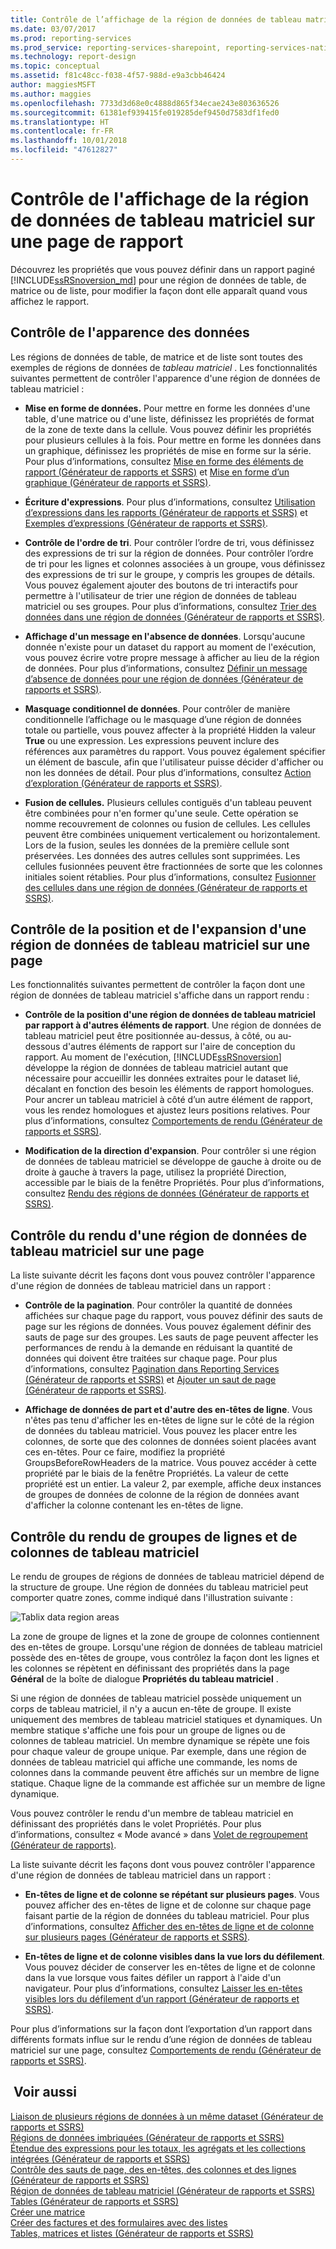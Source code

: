 ```yaml
---
title: Contrôle de l’affichage de la région de données de tableau matriciel sur une page de rapport (Générateur de rapports version 3.0) | Microsoft Docs
ms.date: 03/07/2017
ms.prod: reporting-services
ms.prod_service: reporting-services-sharepoint, reporting-services-native
ms.technology: report-design
ms.topic: conceptual
ms.assetid: f81c48cc-f038-4f57-988d-e9a3cbb46424
author: maggiesMSFT
ms.author: maggies
ms.openlocfilehash: 7733d3d68e0c4888d865f34ecae243e803636526
ms.sourcegitcommit: 61381ef939415fe019285def9450d7583df1fed0
ms.translationtype: HT
ms.contentlocale: fr-FR
ms.lasthandoff: 10/01/2018
ms.locfileid: "47612827"
---
```

# <a name="controlling-the-tablix-data-region-display-on-a-report-page"></a>Contrôle de l'affichage de la région de données de tableau matriciel sur une page de rapport
Découvrez les propriétés que vous pouvez définir dans un rapport paginé [!INCLUDE[ssRSnoversion_md](../../includes/ssrsnoversion-md.md)] pour une région de données de table, de matrice ou de liste, pour modifier la façon dont elle apparaît quand vous affichez le rapport.  
   
## <a name="controlling-the-appearance-of-data"></a>Contrôle de l'apparence des données  
Les régions de données de table, de matrice et de liste sont toutes des exemples de régions de données de *tableau matriciel* . Les fonctionnalités suivantes permettent de contrôler l'apparence d'une région de données de tableau matriciel :  
  
-   **Mise en forme de données.** Pour mettre en forme les données d'une table, d'une matrice ou d'une liste, définissez les propriétés de format de la zone de texte dans la cellule. Vous pouvez définir les propriétés pour plusieurs cellules à la fois. Pour mettre en forme les données dans un graphique, définissez les propriétés de mise en forme sur la série. Pour plus d’informations, consultez [Mise en forme des éléments de rapport &#40;Générateur de rapports et SSRS&#41;](../../reporting-services/report-design/formatting-report-items-report-builder-and-ssrs.md) et [Mise en forme d’un graphique &#40;Générateur de rapports et SSRS&#41;](../../reporting-services/report-design/formatting-a-chart-report-builder-and-ssrs.md).  
  
-   **Écriture d'expressions**. Pour plus d’informations, consultez [Utilisation d’expressions dans les rapports &#40;Générateur de rapports et SSRS&#41;](../../reporting-services/report-design/expression-uses-in-reports-report-builder-and-ssrs.md) et [Exemples d’expressions &#40;Générateur de rapports et SSRS&#41;](../../reporting-services/report-design/expression-examples-report-builder-and-ssrs.md).  
  
-   **Contrôle de l'ordre de tri**. Pour contrôler l’ordre de tri, vous définissez des expressions de tri sur la région de données. Pour contrôler l’ordre de tri pour les lignes et colonnes associées à un groupe, vous définissez des expressions de tri sur le groupe, y compris les groupes de détails. Vous pouvez également ajouter des boutons de tri interactifs pour permettre à l'utilisateur de trier une région de données de tableau matriciel ou ses groupes. Pour plus d’informations, consultez [Trier des données dans une région de données &#40;Générateur de rapports et SSRS&#41;](../../reporting-services/report-design/sort-data-in-a-data-region-report-builder-and-ssrs.md).  
  
-   **Affichage d'un message en l'absence de données**. Lorsqu'aucune donnée n'existe pour un dataset du rapport au moment de l'exécution, vous pouvez écrire votre propre message à afficher au lieu de la région de données. Pour plus d’informations, consultez [Définir un message d’absence de données pour une région de données &#40;Générateur de rapports et SSRS&#41;](../../reporting-services/report-data/set-a-no-data-message-for-a-data-region-report-builder-and-ssrs.md).  
  
-   **Masquage conditionnel de données**. Pour contrôler de manière conditionnelle l’affichage ou le masquage d’une région de données totale ou partielle, vous pouvez affecter à la propriété Hidden la valeur **True** ou une expression. Les expressions peuvent inclure des références aux paramètres du rapport. Vous pouvez également spécifier un élément de bascule, afin que l'utilisateur puisse décider d'afficher ou non les données de détail. Pour plus d’informations, consultez [Action d’exploration &#40;Générateur de rapports et SSRS&#41;](../../reporting-services/report-design/drilldown-action-report-builder-and-ssrs.md).  
  
-   **Fusion de cellules.** Plusieurs cellules contiguës d'un tableau peuvent être combinées pour n'en former qu'une seule. Cette opération se nomme recouvrement de colonnes ou fusion de cellules. Les cellules peuvent être combinées uniquement verticalement ou horizontalement. Lors de la fusion, seules les données de la première cellule sont préservées. Les données des autres cellules sont supprimées. Les cellules fusionnées peuvent être fractionnées de sorte que les colonnes initiales soient rétablies. Pour plus d’informations, consultez [Fusionner des cellules dans une région de données &#40;Générateur de rapports et SSRS&#41;](../../reporting-services/report-design/merge-cells-in-a-data-region-report-builder-and-ssrs.md).  
  
## <a name="controlling-tablix-data-region-position-and-expansion-on-a-page"></a>Contrôle de la position et de l'expansion d'une région de données de tableau matriciel sur une page  
 Les fonctionnalités suivantes permettent de contrôler la façon dont une région de données de tableau matriciel s'affiche dans un rapport rendu :  
  
-   **Contrôle de la position d'une région de données de tableau matriciel par rapport à d'autres éléments de rapport**. Une région de données de tableau matriciel peut être positionnée au-dessus, à côté, ou au-dessous d'autres éléments de rapport sur l'aire de conception du rapport. Au moment de l'exécution, [!INCLUDE[ssRSnoversion](../../includes/ssrsnoversion-md.md)] développe la région de données de tableau matriciel autant que nécessaire pour accueillir les données extraites pour le dataset lié, décalant en fonction des besoin les éléments de rapport homologues. Pour ancrer un tableau matriciel à côté d’un autre élément de rapport, vous les rendez homologues et ajustez leurs positions relatives. Pour plus d’informations, consultez [Comportements de rendu &#40;Générateur de rapports et SSRS&#41;](../../reporting-services/report-design/rendering-behaviors-report-builder-and-ssrs.md).  
  
-   **Modification de la direction d'expansion**. Pour contrôler si une région de données de tableau matriciel se développe de gauche à droite ou de droite à gauche à travers la page, utilisez la propriété Direction, accessible par le biais de la fenêtre Propriétés. Pour plus d’informations, consultez [Rendu des régions de données &#40;Générateur de rapports et SSRS&#41;](../../reporting-services/report-design/rendering-data-regions-report-builder-and-ssrs.md).  
  
## <a name="controlling-how-a-tablix-data-region-renders-on-a-page"></a>Contrôle du rendu d'une région de données de tableau matriciel sur une page  
 La liste suivante décrit les façons dont vous pouvez contrôler l'apparence d'une région de données de tableau matriciel dans un rapport :  
  
-   **Contrôle de la pagination**. Pour contrôler la quantité de données affichées sur chaque page du rapport, vous pouvez définir des sauts de page sur les régions de données. Vous pouvez également définir des sauts de page sur des groupes. Les sauts de page peuvent affecter les performances de rendu à la demande en réduisant la quantité de données qui doivent être traitées sur chaque page. Pour plus d’informations, consultez [Pagination dans Reporting Services &#40;Générateur de rapports et SSRS&#41;](../../reporting-services/report-design/pagination-in-reporting-services-report-builder-and-ssrs.md) et [Ajouter un saut de page &#40;Générateur de rapports et SSRS&#41;](../../reporting-services/report-design/add-a-page-break-report-builder-and-ssrs.md).  
  
-   **Affichage de données de part et d'autre des en-têtes de ligne**. Vous n'êtes pas tenu d'afficher les en-têtes de ligne sur le côté de la région de données du tableau matriciel. Vous pouvez les placer entre les colonnes, de sorte que des colonnes de données soient placées avant ces en-têtes. Pour ce faire, modifiez la propriété GroupsBeforeRowHeaders de la matrice. Vous pouvez accéder à cette propriété par le biais de la fenêtre Propriétés. La valeur de cette propriété est un entier. La valeur 2, par exemple, affiche deux instances de groupes de données de colonne de la région de données avant d'afficher la colonne contenant les en-têtes de ligne.  
  
## <a name="controlling-how-tablix-row-and-column-groups-render"></a>Contrôle du rendu de groupes de lignes et de colonnes de tableau matriciel  
 Le rendu de groupes de régions de données de tableau matriciel dépend de la structure de groupe. Une région de données du tableau matriciel peut comporter quatre zones, comme indiqué dans l'illustration suivante :  
  
 ![Tablix data region areas](../../reporting-services/report-design/media/rs-tablixareas.gif "Tablix data region areas")  
  
 La zone de groupe de lignes et la zone de groupe de colonnes contiennent des en-têtes de groupe. Lorsqu'une région de données de tableau matriciel possède des en-têtes de groupe, vous contrôlez la façon dont les lignes et les colonnes se répètent en définissant des propriétés dans la page **Général** de la boîte de dialogue **Propriétés du tableau matriciel** .  
  
 Si une région de données de tableau matriciel possède uniquement un corps de tableau matriciel, il n'y a aucun en-tête de groupe. Il existe uniquement des membres de tableau matriciel statiques et dynamiques. Un membre statique s'affiche une fois pour un groupe de lignes ou de colonnes de tableau matriciel. Un membre dynamique se répète une fois pour chaque valeur de groupe unique. Par exemple, dans une région de données de tableau matriciel qui affiche une commande, les noms de colonnes dans la commande peuvent être affichés sur un membre de ligne statique. Chaque ligne de la commande est affichée sur un membre de ligne dynamique.  
  
 Vous pouvez contrôler le rendu d'un membre de tableau matriciel en définissant des propriétés dans le volet Propriétés. Pour plus d’informations, consultez « Mode avancé » dans [Volet de regroupement &#40;Générateur de rapports&#41;](../../reporting-services/report-design/grouping-pane-report-builder.md).  
  
 La liste suivante décrit les façons dont vous pouvez contrôler l'apparence d'une région de données de tableau matriciel dans un rapport :  
  
-   **En-têtes de ligne et de colonne se répétant sur plusieurs pages**. Vous pouvez afficher des en-têtes de ligne et de colonne sur chaque page faisant partie de la région de données du tableau matriciel. Pour plus d’informations, consultez [Afficher des en-têtes de ligne et de colonne sur plusieurs pages &#40;Générateur de rapports et SSRS&#41;](../../reporting-services/report-design/display-row-and-column-headers-on-multiple-pages-report-builder-and-ssrs.md).  
  
-   **En-têtes de ligne et de colonne visibles dans la vue lors du défilement**. Vous pouvez décider de conserver les en-têtes de ligne et de colonne dans la vue lorsque vous faites défiler un rapport à l'aide d'un navigateur. Pour plus d’informations, consultez [Laisser les en-têtes visibles lors du défilement d’un rapport &#40;Générateur de rapports et SSRS&#41;](../../reporting-services/report-design/keep-headers-visible-when-scrolling-through-a-report-report-builder-and-ssrs.md).  
  
 Pour plus d’informations sur la façon dont l’exportation d’un rapport dans différents formats influe sur le rendu d’une région de données de tableau matriciel sur une page, consultez [Comportements de rendu &#40;Générateur de rapports et SSRS&#41;](../../reporting-services/report-design/rendering-behaviors-report-builder-and-ssrs.md).  
  
## <a name="see-also"></a> Voir aussi  
 [Liaison de plusieurs régions de données à un même dataset &#40;Générateur de rapports et SSRS&#41;](../../reporting-services/report-design/linking-multiple-data-regions-to-the-same-dataset-report-builder-and-ssrs.md)   
 [Régions de données imbriquées &#40;Générateur de rapports et SSRS&#41;](../../reporting-services/report-design/nested-data-regions-report-builder-and-ssrs.md)   
 [Étendue des expressions pour les totaux, les agrégats et les collections intégrées &#40;Générateur de rapports et SSRS&#41;](../../reporting-services/report-design/expression-scope-for-totals-aggregates-and-built-in-collections.md)   
 [Contrôle des sauts de page, des en-têtes, des colonnes et des lignes &#40;Générateur de rapports et SSRS&#41;](../../reporting-services/report-design/controlling-page-breaks-headings-columns-and-rows-report-builder-and-ssrs.md)   
 [Région de données de tableau matriciel &#40;Générateur de rapports et SSRS&#41;](../../reporting-services/report-design/tablix-data-region-report-builder-and-ssrs.md)   
 [Tables &#40;Générateur de rapports et SSRS&#41;](../../reporting-services/report-design/tables-report-builder-and-ssrs.md)   
 [Créer une matrice](../../reporting-services/report-design/create-a-matrix-report-builder-and-ssrs.md)   
 [Créer des factures et des formulaires avec des listes](../../reporting-services/report-design/create-invoices-and-forms-with-lists-report-builder-and-ssrs.md)   
 [Tables, matrices et listes &#40;Générateur de rapports et SSRS&#41;](../../reporting-services/report-design/tables-matrices-and-lists-report-builder-and-ssrs.md)  
  
  
